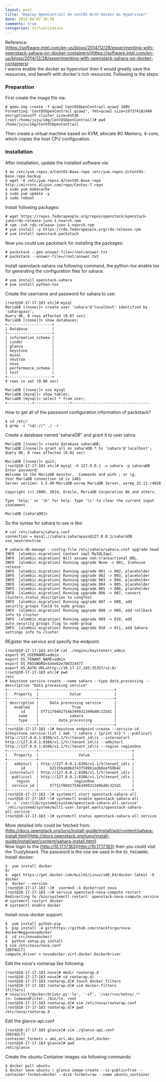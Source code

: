 ```yaml
---
layout: post
title: "Deploy OpenContrail On CentOS With Docker As Hypervisor"
date: 2015-04-07 16:50
comments: true
categories: Virtualization
---
```

Reference:    
[https://software.intel.com/en-us/blogs/2014/12/28/experimenting-with-openstack-sahara-on-docker-containers](https://software.intel.com/en-us/blogs/2014/12/28/experimenting-with-openstack-sahara-on-docker-containers)    
I wanna enable the docker as hypervisor then it would greatly save the resources, and benefit with docker's rich resources. Following is the steps:    
### Preparation 
First create the image file via:    

```
# qemu-img create -f qcow2 CentOSOpenContrail.qcow2 100G
Formatting 'CentOSOpenContrail.qcow2', fmt=qcow2 size=107374182400 encryption=off cluster_size=65536 
[root:/home/juju/img/CentOSOpenContrail]# pwd
/home/juju/img/CentOSOpenContrail

```
Then create a virtual machine based on KVM, allocate 8G Memory, 4-core, which copies the host CPU configuration.    
### Installation
After installation, update the installed software via:    

```
$ mv /etc/yum.repos.d/CentOS-Base.repo /etc/yum.repos.d/CentOS-Base.repo.backup   
$ wget -O /etc/yum.repos.d/CentOS-Base.repo http://mirrors.aliyun.com/repo/Centos-7.repo 
$ sudo yum makecache
$ sudo yum update -y
$ sudo reboot

```
Install following packages:    

```
# wget https://repos.fedorapeople.org/repos/openstack/openstack-juno/rdo-release-juno-1.noarch.rpm
# rpm -ivh rdo-release-juno-1.noarch.rpm 
# yum install –y https://rdo.fedorapeople.org/rdo-release.rpm
# yum install openstack-packstack

```
Now you could use packstack for installing the packages:    

```
# packstack --gen-answer-file=/root/answer.txt
# packstack --answer-file=/root/answer.txt

```
Install openstack-sahara via following command, the python-tox enable tox for generating the configuration files for sahara:    

```
# yum install openstack-sahara 
# yum install python-tox

```
Create the username and password for sahara to use:    

```
[root@10-17-17-183 etc]# mysql
MariaDB [(none)]> create user 'sahara'@'localhost' identified by 'saharapass';
Query OK, 0 rows affected (0.07 sec)
MariaDB [(none)]> show databases;
+--------------------+
| Database           |
+--------------------+
| information_schema |
| cinder             |
| glance             |
| keystone           |
| mysql              |
| neutron            |
| nova               |
| performance_schema |
| test               |
+--------------------+
9 rows in set (0.00 sec)

MariaDB [(none)]> use mysql
MariaDB [mysql]> show tables;
MariaDB [mysql]> select * from user;
+-----------+----------------+-----------------------------------

```
How to get all of the password configuration information of packstack?   

```
$ cd /etc/
$ grep -i "sql://" ./ -r

```
Create a database named 'saharaDB" and grant it to user sahra:     

```
MariaDB [(none)]> create database saharaDB;
MariaDB [(none)]> grant all on saharaDB.* to 'sahara'@'localhost';
Query OK, 0 rows affected (0.02 sec)

MariaDB [(none)]> quit;
[root@10-17-17-183 etc]# mysql -h 127.0.0.1 -u sahara -p saharaDB
Enter password: 
Welcome to the MariaDB monitor.  Commands end with ; or \g.
Your MariaDB connection id is 1481
Server version: 5.5.40-MariaDB-wsrep MariaDB Server, wsrep_25.11.r4026

Copyright (c) 2000, 2014, Oracle, MariaDB Corporation Ab and others.

Type 'help;' or '\h' for help. Type '\c' to clear the current input statement.

MariaDB [saharaDB]> 

```
So the syntax for sahara to use is like:    

```
# cat /etc/sahara/sahara.conf
connection = mysql://sahara:saharapass@127.0.0.1/saharaDB
use_neutron=true

# sahara-db-manage --config-file /etc/sahara/sahara.conf upgrade head
INFO  [alembic.migration] Context impl MySQLImpl.
INFO  [alembic.migration] Will assume non-transactional DDL.
INFO  [alembic.migration] Running upgrade None -> 001, Icehouse release
INFO  [alembic.migration] Running upgrade 001 -> 002, placeholder
INFO  [alembic.migration] Running upgrade 002 -> 003, placeholder
INFO  [alembic.migration] Running upgrade 003 -> 004, placeholder
INFO  [alembic.migration] Running upgrade 004 -> 005, placeholder
INFO  [alembic.migration] Running upgrade 005 -> 006, placeholder
INFO  [alembic.migration] Running upgrade 006 -> 007, convert clusters.status_description to LongText
INFO  [alembic.migration] Running upgrade 007 -> 008, add security_groups field to node groups
INFO  [alembic.migration] Running upgrade 008 -> 009, add rollback info to cluster
INFO  [alembic.migration] Running upgrade 009 -> 010, add auto_security_groups flag to node group
INFO  [alembic.migration] Running upgrade 010 -> 011, add Sahara settings info to cluster

```
REgister the service and specify the endpoint:     

```
[root@10-17-17-183 etc]# cat ./nagios/keystonerc_admin                                                                                         
export OS_USERNAME=admin                                                                                                                       
export OS_TENANT_NAME=admin                                                                                                                    
export OS_PASSWORD=5d4e62e79d314477                                                                                                            
export OS_AUTH_URL=http://10.17.17.183:35357/v2.0/ 
[root@10-17-17-183 etc]# pwd                                                                
/etc  
# keystone service-create --name sahara --type data_processing --description "Data processing service"
+-------------+----------------------------------+
|   Property  |              Value               |
+-------------+----------------------------------+
| description |     Data processing service      |
|   enabled   |               True               |
|      id     | 5f711f0d42754b349931349bd0c325d1 |
|     name    |              sahara              |
|     type    |         data_processing          |
+-------------+----------------------------------+
[root@10-17-17-183 ~]# keystone endpoint-create --service-id $(keystone service-list | awk '/ sahara / {print $2}') --publicurl http://127.0.0.1:8386/v1.1/%\(tenant_id\)s --internalurl http://127.0.0.1:8386/v1.1/%\(tenant_id\)s --adminurl http://127.0.0.1:8386/v1.1/%\(tenant_id\)s --region regionOne
+-------------+------------------------------------------+
|   Property  |                  Value                   |
+-------------+------------------------------------------+
|   adminurl  | http://127.0.0.1:8386/v1.1/%(tenant_id)s |
|      id     |     b2115bab8bd743f589b1ed68eef69b4c     |
| internalurl | http://127.0.0.1:8386/v1.1/%(tenant_id)s |
|  publicurl  | http://127.0.0.1:8386/v1.1/%(tenant_id)s |
|    region   |                regionOne                 |
|  service_id |     5f711f0d42754b349931349bd0c325d1     |
+-------------+------------------------------------------+
[root@10-17-17-183 ~]# systemctl start openstack-sahara-all
[root@10-17-17-183 ~]# systemctl enable openstack-sahara-all
ln -s '/usr/lib/systemd/system/openstack-sahara-all.service' '/etc/systemd/system/multi-user.target.wants/openstack-sahara-all.service'
[root@10-17-17-183 ~]# systemctl status openstack-sahara-all.service

```
More detailed info could be fetched from:     
[http://docs.openstack.org/juno/install-guide/install/apt/content/sahara-install.html](http://docs.openstack.org/juno/install-guide/install/apt/content/sahara-install.html)    
Now login to the [http://10.17.17.183](http://10.17.17.183) then you could visit the Trustyboard. The password is the one we used in the `OS_PASSWORD`.    
Install docker:     

```
$  yum install docker
Or
$  wget https://get.docker.com/builds/Linux/x86_64/docker-latest -O docker
$  docker --version
[root@10-17-17-183 ~]#  usermod -G dockerroot nova
[root@10-17-17-183 ~]# service openstack-nova-compute restart
Redirecting to /bin/systemctl restart  openstack-nova-compute.service
# systemctl restart docker
# systemctl enable docker

```
Install nova-docker support:     

```
$  yum install python-pip
$  pip install -e git+https://github.com/stackforge/nova-docker#egg=novadocker
$  cd src/novadocker/
$  python setup.py install
$ vim /etc/nova/nova.conf
[DEFAULT]
compute_driver = novadocker.virt.docker.DockerDriver

```
Edit the nova's rootwrap like following:     

```
[root@10-17-17-183 nova]# mkdir rootwrap.d
[root@10-17-17-183 nova]# cd rootwrap.d/
[root@10-17-17-183 rootwrap.d]# touch docker.filters
[root@10-17-17-183 rootwrap.d]# vim docker.filters 
[Filters]
# nova/virt/docker/driver.py:'ln', '-sf', '/var/run/netns/.*'
ln: CommandFilter, /bin/ln, root
[root@10-17-17-183 rootwrap.d]# vim /etc/nova/rootwrap.conf 
[root@10-17-17-183 rootwrap.d]# pwd
/etc/nova/rootwrap.d

```
Edit the glance-api.conf

```
[root@10-17-17-183 glance]# vim ./glance-api.conf 
[DEFAULT]
container_formats = ami,ari,aki,bare,ovf,docker
[root@10-17-17-183 glance]# pwd
/etc/glance

```
Create the ubuntu Container images via following commands:    

```
$ docker pull ubuntu
$ docker save ubuntu | glance image-create --is-public=True --container-format=docker --disk-format=raw --name ubuntu_container

```



 
